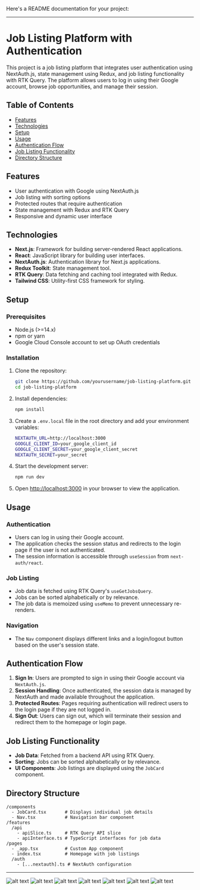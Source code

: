 Here's a README documentation for your project:

---

# Job Listing Platform with Authentication

This project is a job listing platform that integrates user authentication using NextAuth.js, state management using Redux, and job listing functionality with RTK Query. The platform allows users to log in using their Google account, browse job opportunities, and manage their session.

## Table of Contents

- [Features](#features)
- [Technologies](#technologies)
- [Setup](#setup)
- [Usage](#usage)
- [Authentication Flow](#authentication-flow)
- [Job Listing Functionality](#job-listing-functionality)
- [Directory Structure](#directory-structure)

## Features

- User authentication with Google using NextAuth.js
- Job listing with sorting options
- Protected routes that require authentication
- State management with Redux and RTK Query
- Responsive and dynamic user interface

## Technologies

- **Next.js**: Framework for building server-rendered React applications.
- **React**: JavaScript library for building user interfaces.
- **NextAuth.js**: Authentication library for Next.js applications.
- **Redux Toolkit**: State management tool.
- **RTK Query**: Data fetching and caching tool integrated with Redux.
- **Tailwind CSS**: Utility-first CSS framework for styling.

## Setup

### Prerequisites

- Node.js (>=14.x)
- npm or yarn
- Google Cloud Console account to set up OAuth credentials

### Installation

1. Clone the repository:

   ```bash
   git clone https://github.com/yourusername/job-listing-platform.git
   cd job-listing-platform
   ```

2. Install dependencies:

   ```bash
   npm install
   ```

3. Create a `.env.local` file in the root directory and add your environment variables:

   ```bash
   NEXTAUTH_URL=http://localhost:3000
   GOOGLE_CLIENT_ID=your_google_client_id
   GOOGLE_CLIENT_SECRET=your_google_client_secret
   NEXTAUTH_SECRET=your_secret
   ```

4. Start the development server:

   ```bash
   npm run dev
   ```

5. Open [http://localhost:3000](http://localhost:3000) in your browser to view the application.

## Usage

### Authentication

- Users can log in using their Google account.
- The application checks the session status and redirects to the login page if the user is not authenticated.
- The session information is accessible through `useSession` from `next-auth/react`.

### Job Listing

- Job data is fetched using RTK Query's `useGetJobsQuery`.
- Jobs can be sorted alphabetically or by relevance.
- The job data is memoized using `useMemo` to prevent unnecessary re-renders.

### Navigation

- The `Nav` component displays different links and a login/logout button based on the user's session state.

## Authentication Flow

1. **Sign In**: Users are prompted to sign in using their Google account via `NextAuth.js`.
2. **Session Handling**: Once authenticated, the session data is managed by NextAuth and made available throughout the application.
3. **Protected Routes**: Pages requiring authentication will redirect users to the login page if they are not logged in.
4. **Sign Out**: Users can sign out, which will terminate their session and redirect them to the homepage or login page.

## Job Listing Functionality

- **Job Data**: Fetched from a backend API using RTK Query.
- **Sorting**: Jobs can be sorted alphabetically or by relevance.
- **UI Components**: Job listings are displayed using the `JobCard` component.

## Directory Structure

```
/components
  - JobCard.tsx       # Displays individual job details
  - Nav.tsx           # Navigation bar component
/features
  /api
    - apiSlice.ts     # RTK Query API slice
    - apiInterface.ts # TypeScript interfaces for job data
/pages
  - _app.tsx          # Custom App component
  - index.tsx         # Homepage with job listings
  /auth
    - [...nextauth].ts # NextAuth configuration
```

---

![alt text](<./screenshots/Screenshot 2024-08-15 at 3.13.09 in the afternoon.png>)
![alt text](<./screenshots/Screenshot 2024-08-15 at 3.13.30 in the afternoon.png>) ![alt text](<./screenshots/Screenshot 2024-08-15 at 3.14.32 in the afternoon.png>)
![alt text](<./screenshots/Screenshot 2024-08-15 at 3.41.28 in the afternoon.png>)
![alt text](<./screenshots/Screenshot 2024-08-15 at 3.16.39 in the afternoon.png>)
![alt text](./screenshots/777A3DC2-1323-47AB-AAD0-BED701D01410_1_201_a.jpeg)
![alt text](<./screenshots/localhost_3000_ (3).png>)

